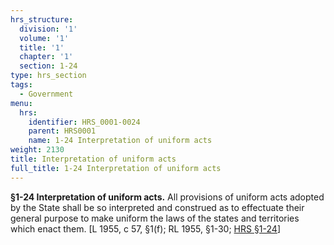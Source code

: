 ```yaml
---
hrs_structure:
  division: '1'
  volume: '1'
  title: '1'
  chapter: '1'
  section: 1-24
type: hrs_section
tags:
  - Government
menu:
  hrs:
    identifier: HRS_0001-0024
    parent: HRS0001
    name: 1-24 Interpretation of uniform acts
weight: 2130
title: Interpretation of uniform acts
full_title: 1-24 Interpretation of uniform acts
---
```

**§1-24 Interpretation of uniform acts.** All provisions of uniform acts adopted by the State shall be so interpreted and construed as to effectuate their general purpose to make uniform the laws of the states and territories which enact them. [L 1955, c 57, §1(f); RL 1955, §1-30; [HRS §1-24](/title-1/chapter-1/section-1-24/)]